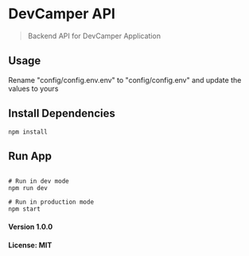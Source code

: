 # DevCamper API

> Backend API for DevCamper Application

## Usage

Rename "config/config.env.env" to "config/config.env" and update the values to yours

## Install Dependencies

```
npm install
```

## Run App

```

# Run in dev mode
npm run dev

# Run in production mode
npm start
```

#### Version 1.0.0

#### License: MIT
